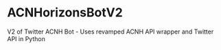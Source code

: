 # ACNHorizonsBotV2
V2 of Twitter ACNH Bot - Uses revamped ACNH API wrapper and Twitter API in Python

